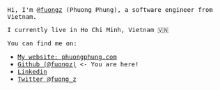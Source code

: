 <samp>Hi, I'm @[fuongz](https://phuongphung.com) (Phuong Phung), a software engineer from Vietnam.</samp>

<samp>I currently live in Ho Chi Minh, Vietnam 🇻🇳</samp>

<samp>You can find me on:</samp>

  - <samp>[My website: phuongphung.com](https://phuongphung.com)</samp>
  - <samp>[Github (@fuongz)](https://github.com/fuongz) <- You are here!</samp>
  - <samp>[Linkedin](https://www.linkedin.com/in/phungthephuong)</samp>
  - <samp>[Twitter @fuong_z](https://twitter.com/fuong_z)</samp>
